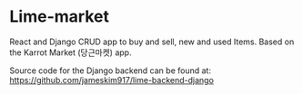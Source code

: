 # Lime-market
React and Django CRUD app to buy and sell, new and used Items. Based on the Karrot Market (당근마켓) app.

Source code for the Django backend can be found at: 
https://github.com/jameskim917/lime-backend-django
